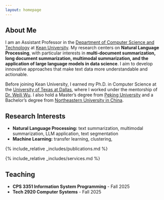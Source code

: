 ```yaml
---
layout: homepage
---
```


## About Me

I am an Assistant Professor in the [Department of Computer Science and Technology](https://www.kean.edu/academics/college-science-mathematics-and-technology/department-computer-science-and-technology) at [Kean University](https://www.kean.edu). My research centers on **Natural Language Processing**, with particular interests in **multi-document summarization, long document summarization, multimodal summarization, and the application of large language models in data science**. I aim to develop innovative approaches that make text data more understandable and actionable.

Before joining Kean University, I earned my Ph.D. in Computer Science at the [University of Texas at Dallas](https://cs.utdallas.edu/), where I worked under the mentorship of [Dr. Weili Wu](https://profiles.utdallas.edu/weiliwu). I also hold a Master’s degree from [Peking University](https://www.pku.edu.cn/) and a Bachelor’s degree from [Northeastern University in China](https://www.neu.edu.cn/).


## Research Interests

- **Natural Language Processing:** text summarization, multimodal summarization, LLM application, text segmentation
- **Machine Learning:** transfer learning, clustering,

{% include_relative _includes/publications.md %}

{% include_relative _includes/services.md %}

## Teaching

- **CPS 3351 Information System Programming** - Fall 2025
- **Tech 2920 Computer Systems** - Fall 2025
